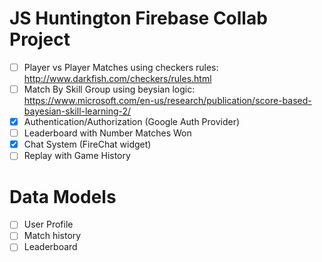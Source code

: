 # JS Huntington Firebase Collab Project

- [ ] Player vs Player Matches using checkers rules: http://www.darkfish.com/checkers/rules.html
- [ ] Match By Skill Group using beysian logic: https://www.microsoft.com/en-us/research/publication/score-based-bayesian-skill-learning-2/
- [X] Authentication/Authorization (Google Auth Provider)
- [ ] Leaderboard with Number Matches Won
- [X] Chat System (FireChat widget)
- [ ] Replay with Game History

# Data Models

- [ ] User Profile
- [ ] Match history
- [ ] Leaderboard
